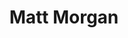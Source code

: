 ---
title: Matt Morgan
templateKey: candidate-fragment
firstName: Matt
lastName: Morgan
district: 01
state: MI
electionDate: 2018-06-14
electionType: primary
office: house
incumbent: false
website: "https://mattmorganformichigan.com/"
donationLink: "https://mattmorganformichigan.com/donate/"
outcome: "Unknown"
blurb: "Matt Morgan is retired Marine Corps officer and post-9/11 combat veteran. He believes in service-based leadership, and is ready to step forward again to serve the people of Michigan’s 1st. His core campaign values center on healthcare for all Americans, renewed investment in public education, and standing up for working families who deserve better pay. Matt’s campaign is building a grassroots movement powered by people in the communities he hopes to serve, and remains committed to mobilizing voters in 2018."
image: "https://cosmic-s3.imgix.net/fdcf0430-ea52-11e7-8701-e1ae045341bf-JD_Site_MattMorgan_1000x600_121517.jpg"
---